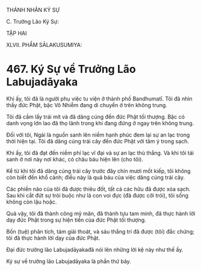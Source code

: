 THÁNH NHÂN KÝ SỰ

C. Trưởng Lão Ký Sự:

TẬP HAI

XLVII. PHẨM SĀLAKUSUMIYA:

# 467. Ký Sự về Trưởng Lão Labujadāyaka

Khi ấy, tôi đã là người phụ việc tu viện ở thành phố Bandhumatī. Tôi đã nhìn thấy đức Phật, bậc Vô Nhiễm đang di chuyển ở trên không trung.

Tôi đã cầm lấy trái mít và đã dâng cúng đến đức Phật tối thượng. Bậc có danh vọng lớn lao đã thọ lãnh trong khi đang đứng ở ngay trên không trung.

Đối với tôi, Ngài là nguồn sanh lên niềm hạnh phúc đem lại sự an lạc trong thời hiện tại. Tôi đã dâng cúng trái cây đến đức Phật với tâm ý trong sạch.

Khi ấy, tôi đã đạt đến niềm phỉ lạc vĩ đại và sự an lạc thù thắng. Và khi tôi tái sanh ở nơi này nơi khác, có châu báu hiện lên (cho tôi).

Kể từ khi tôi đã dâng cúng trái cây trước đây chín mươi mốt kiếp, tôi không còn biết đến khổ cảnh; điều này là quả báu của việc dâng cúng trái cây.

Các phiền não của tôi đã được thiêu đốt, tất cả các hữu đã được xóa sạch. Sau khi cắt đứt sự trói buộc như là con voi đực (đã được cởi trói), tôi sống không còn lậu hoặc.

Quả vậy, tôi đã thành công mỹ mãn, đã thành tựu tam minh, đã thực hành lời dạy đức Phật trong sự hiện tiền của đức Phật tối thượng.

Bốn (tuệ) phân tích, tám giải thoát, và sáu thắng trí đã được (tôi) đắc chứng; tôi đã thực hành lời dạy của đức Phật.

Đại đức trưởng lão Labujadāyakađã nói lên những lời kệ này như thế ấy.

Ký sự về trưởng lão Labujadāyaka là phần thứ bảy.
